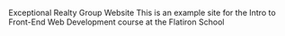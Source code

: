  Exceptional Realty Group Website
 This is an example site for the Intro to Front-End Web Development course at the Flatiron School